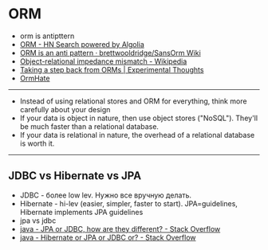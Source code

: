 # ORM
- orm is antipttern
- [ORM - HN Search powered by Algolia](https://hn.algolia.com/?query=ORM&sort=byPopularity&prefix=false&page=0&dateRange=all&type=story)
- [ORM is an anti pattern · brettwooldridge/SansOrm Wiki](https://github.com/brettwooldridge/SansOrm/wiki/ORM-is-an-anti-pattern)
- [Object-relational impedance mismatch - Wikipedia](https://en.wikipedia.org/wiki/Object-relational_impedance_mismatch)
- [Taking a step back from ORMs | Experimental Thoughts](http://thoughts.davisjeff.com/2012/02/26/taking-a-step-back-from-orms/)
- [OrmHate](https://martinfowler.com/bliki/OrmHate.html)

---

- Instead of using relational stores and ORM for everything, think more carefully about your design
- If your data is object in nature, then use object stores ("NoSQL"). They'll be much faster than a relational database.
- If your data is relational in nature, the overhead of a relational database is worth it.

---

## JDBC vs Hibernate vs JPA
- JDBC - более low lev. Нужно все вручную делать. 
- Hibernate - hi-lev (easier, simpler, faster to start). JPA=guidelines, Hibernate implements JPA guidelines
- jpa vs jdbc
- [java - JPA or JDBC, how are they different? - Stack Overflow](https://stackoverflow.com/questions/11881548/jpa-or-jdbc-how-are-they-different)
- [java - Hibernate or JPA or JDBC or? - Stack Overflow](https://stackoverflow.com/questions/2560500/hibernate-or-jpa-or-jdbc-or)
